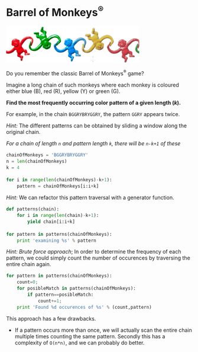 # Barrel of Monkeys<sup>&reg;</sup>

![Monkeys](images/BarrelOfMonkeys.gif "Monkeys!")


Do you remember the classic Barrel of Monkeys<sup>&reg;</sup> game?

Imagine a long chain of such monkeys where each monkey is coloured
either blue (B), red (R), yellow (Y) or green (G).

**Find the most frequently occurring color pattern of a given length (*k*).**

For example, in the chain  `BGGRYBRYGGRY`, the pattern `GGRY` appears twice.

*Hint:*
The different patterns can be obtained by sliding a window along the original chain.

*For a chain of length `n` and pattern length `k`, there will be `n-k+1` of these*

```python
chainOfMonkeys = 'BGGRYBRYGGRY'
n = len(chainOfMonkeys)
k = 4

for i in range(len(chainOfMonkeys)-k+1):
    pattern = chainOfMonkeys[i:i+k]
```
*Hint:*
We can refactor this pattern traversal with a generator function.
```python
def patterns(chain):
    for i in range(len(chain)-k+1):
        yield chain[i:i+k]

for pattern in patterns(chainOfMonkeys):
    print 'examining %s' % pattern
```


*Hint:*
*Brute force approach*; 
In order to determine the frequency of each pattern,
we could simply count the number of occurences by traversing the entire chain again.

```python
for pattern in patterns(chainOfMonkeys):
    count=0;
    for posibleMatch in patterns(chainOfMonkeys):
        if pattern==posibleMatch:
            count+=1;
    print 'Found %d occurences of %s' % (count,pattern)
```

This approach has a few drawbacks. 
* If a pattern occurs more than once, we will actually scan the entire chain multiple times counting the same pattern. Secondly this has a complexity of `O(n*n)`, and we can probably do better.